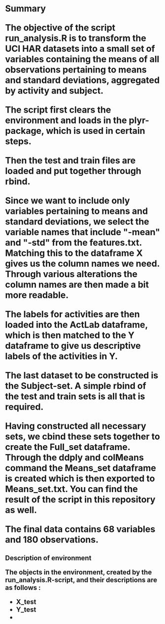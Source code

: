 <h1> Summary

The objective of the script run_analysis.R is to transform the UCI HAR datasets into a small set of variables containing the means of all observations pertaining to means and standard deviations, aggregated by activity and subject.

The script first clears the environment and loads in the plyr-package, which is used in certain steps.

Then the test and train files are loaded and put together through rbind.

Since we want to include only variables pertaining to means and standard deviations, we select the variable names that include "-mean" and "-std" from the features.txt. Matching this to the dataframe X gives us the column names we need. Through various alterations the column names are then made a bit more readable.

The labels for activities are then loaded into the ActLab dataframe, which is then matched to the Y dataframe to give us descriptive labels of the activities in Y. 

The last dataset to be constructed is the Subject-set. A simple rbind of the test and train sets is all that is required.

Having constructed all necessary sets, we cbind these sets together to create the Full_set dataframe. Through the ddply and colMeans command the Means_set dataframe is created which is then exported to Means_set.txt. You can find the result of the script in this repository as well.

The final data contains 68 variables and 180 observations.

<h2> Description of environment

The objects in the environment, created by the run_analysis.R-script, and their descriptions are as follows :

* X_test
* Y_test
* 
